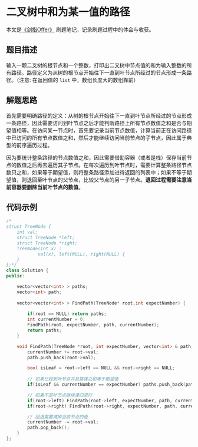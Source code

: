 # 二叉树中和为某一值的路径

本文是[《剑指Offer》](https://www.nowcoder.com/ta/coding-interviews?page=1) 刷题笔记，记录刷题过程中的体会与收获。

## 题目描述

输入一颗二叉树的根节点和一个整数，打印出二叉树中节点值的和为输入整数的所有路径。路径定义为从树的根节点开始往下一直到叶节点所经过的节点形成一条路径。（注意: 在返回值的 `list` 中，数组长度大的数组靠前）

## 解题思路

首先需要明确路径的定义：从树的根节点开始往下一直到叶节点所经过的节点形成一条路径，因此需要访问到叶节点之后才能判断路径上所有节点数值之和是否与期望值相等。在访问某一节点时，首先要记录当前节点数值，计算当前正在访问路径中已访问的所有节点数值之和，然后才能继续访问当前节点的子节点，因此属于典型的前序遍历过程。

因为要统计整条路径的节点数值之和，因此需要借助容器（或者是栈）保存当前节点的数值之后再去遍历其子节点。在每次遍历到叶节点时，需要计算整条路径节点数只之和，如果等于期望值，则将整条路径添加进待返回的列表中；如果不等于期望值，则退回至叶节点的父节点，比较父节点的另一子节点。**退回过程需要注意当前容器要删除当前叶节点的数值**。

## 代码示例

```C++
/*
struct TreeNode {
	int val;
	struct TreeNode *left;
	struct TreeNode *right;
	TreeNode(int x) :
			val(x), left(NULL), right(NULL) {
	}
};*/
class Solution {
public:

    vector<vector<int> > paths;
    vector<int> path;
    
    vector<vector<int> > FindPath(TreeNode* root,int expectNumber) {
    
        if(root == NULL) return paths;
        int currentNumber = 0;
        FindPath(root, expectNumber, path, currentNumber);
        return paths;
    }

    void FindPath(TreeNode *root, int expectNumber, vector<int> & path, int & currentNumber) {
        currentNumber += root->val;
        path.push_back(root->val);

        bool isLeaf = root->left == NULL && root->right == NULL;
        
        // 如果已经到叶节点并且路径之和等于期望值
        if(isLeaf && currentNumber == expectNumber) paths.push_back(path);

        // 如果不是叶节点继续递归进行
        if(root->left) FindPath(root->left, expectNumber, path, currentNumber);
        if(root->right) FindPath(root->right, expectNumber, path, currentNumber);

        // 回退需要减掉当前节点的值
        currentNumber -= root->val;
        path.pop_back();
    }
};
```

